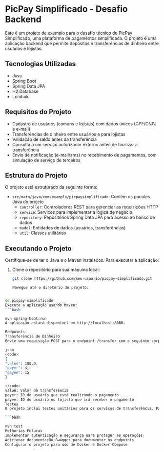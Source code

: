 # PicPay Simplificado - Desafio Backend

Este é um projeto de exemplo para o desafio técnico do PicPay Simplificado, uma plataforma de pagamentos simplificada. O projeto é uma aplicação backend que permite depósitos e transferências de dinheiro entre usuários e lojistas.

## Tecnologias Utilizadas

- Java
- Spring Boot
- Spring Data JPA
- H2 Database
- Lombok

## Requisitos do Projeto

- Cadastro de usuários (comuns e lojistas) com dados únicos (CPF/CNPJ e e-mail)
- Transferências de dinheiro entre usuários e para lojistas
- Validação de saldo antes da transferência
- Consulta a um serviço autorizador externo antes de finalizar a transferência
- Envio de notificação (e-mail/sms) no recebimento de pagamentos, com simulação de serviço de terceiros

## Estrutura do Projeto

O projeto está estruturado da seguinte forma:

- `src/main/java/com/example/picpaysimplificado`: Contém os pacotes Java do projeto
  - `controller`: Controladores REST para gerenciar as requisições HTTP
  - `service`: Serviços para implementar a lógica de negócio
  - `repository`: Repositórios Spring Data JPA para acesso ao banco de dados
  - `model`: Entidades de dados (usuários, transferências)
  - `util`: Classes utilitárias

## Executando o Projeto

Certifique-se de ter o Java e o Maven instalados. Para executar a aplicação:

1. Clone o repositório para sua máquina local:

   ```bash
   git clone https://github.com/seu-usuario/picpay-simplificado.git

   Navegue até o diretório do projeto:
  ```bash

cd picpay-simplificado
Execute a aplicação usando Maven:
  ```bash

mvn spring-boot:run
A aplicação estará disponível em http://localhost:8080.

Endpoints
Transferência de Dinheiro
Envie uma requisição POST para o endpoint /transfer com o seguinte corpo:

json
<code>
{
  "value": 100.0,
  "payer": 4,
  "payee": 15
}

</code>
value: Valor da transferência
payer: ID do usuário que está realizando o pagamento
payee: ID do usuário ou lojista que irá receber o pagamento
Testes
O projeto inclui testes unitários para os serviços de transferência. Para executar os testes:

```bash

mvn test
Melhorias Futuras
Implementar autenticação e segurança para proteger as operações
Adicionar documentação Swagger para documentar os endpoints
Configurar o projeto para uso de Docker e Docker Compose
